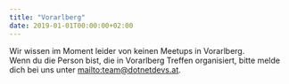 ```yaml
---
title: "Vorarlberg"
date: 2019-01-01T00:00:00+02:00
---
```


Wir wissen im Moment leider von keinen Meetups in Vorarlberg.  
Wenn du die Person bist, die in Vorarlberg Treffen organisiert, bitte melde dich bei uns unter <mailto:team@dotnetdevs.at>.